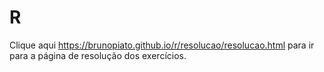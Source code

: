# R

Clique aqui <https://brunopiato.github.io/r/resolucao/resolucao.html> para ir para a página de resolução dos exercícios.
